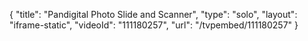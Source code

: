 {
    "title": "Pandigital Photo Slide and Scanner",
    "type": "solo",
    "layout": "iframe-static",
    "videoId": "111180257",
    "url": "\/tvpembed\/111180257"
}